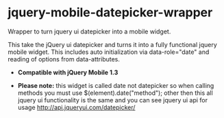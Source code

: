 jquery-mobile-datepicker-wrapper
================================

Wrapper to turn jquery ui datepicker into a mobile widget.

This take the jQuery ui datepicker and turns it into a fully functional jquery mobile widget. This includes auto initialization via data-role="date" and reading of options from data-attributes.

* **Compatible with jQuery Mobile 1.3**

* **Please note:** this widget is called date not datepicker so when calling methods you must use $(element).date("method"); other then this all jquery ui functionality is the same and you can see jquery ui api for usage http://api.jqueryui.com/datepicker/
